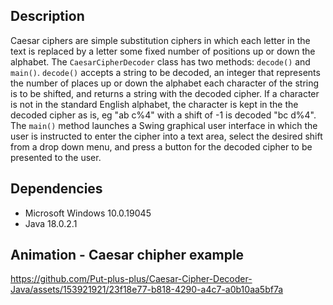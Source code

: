 ## Description 
Caesar ciphers are simple substitution ciphers in which each letter in the text is replaced by a letter some fixed number of positions up or down the alphabet. The `CaesarCipherDecoder` class has two methods: `decode()` and `main()`. `decode()` accepts a string to be decoded, an integer that represents the number of places up or down the alphabet each character of the string is to be shifted, and returns a string with the decoded cipher. If a character is not in the standard English alphabet, the character is kept in the the decoded cipher as is, eg "ab c%4" with a shift of -1 is decoded "bc d%4". The `main()` method launches a Swing graphical user interface in which the user is instructed to enter the cipher into a text area, select the desired shift from a drop down menu, and press a button for the decoded cipher to be presented to the user. 


## Dependencies
* Microsoft Windows 10.0.19045
* Java 18.0.2.1


## Animation - Caesar chipher example
https://github.com/Put-plus-plus/Caesar-Cipher-Decoder-Java/assets/153921921/23f18e77-b818-4290-a4c7-a0b10aa5bf7a

